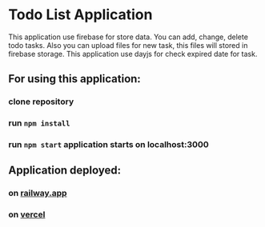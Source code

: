 # Todo List Application

This application use firebase for store data.
You can add, change, delete todo tasks.
Also you can upload files for new task, this files will stored in firebase storage.
This application use dayjs for check expired date for task.

## For using this application:

### clone repository

### run `npm install`

### run `npm start` application starts on localhost:3000

## Application deployed:
### on [railway.app](https://todo-list-production-93aa.up.railway.app/)
### on [vercel](https://todo-list-antonkrupin.vercel.app/)
